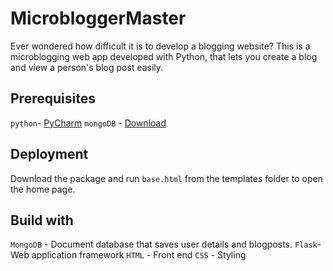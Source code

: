 # MicrobloggerMaster

Ever wondered how difficult it is to develop a blogging website? This is a microblogging web app developed with Python, that lets you create a blog and view a person's blog post easily.

## Prerequisites

`python`- [PyCharm](https://www.jetbrains.com/pycharm/download/)
`mongoDB` - [Download](https://www.mongodb.com/download-center#community)

## Deployment

Download the package and run `base.html` from the templates folder to open the home page.

## Build with

`MongoDB` - Document database that saves user details and blogposts. 
`Flask`- Web application framework
`HTML` - Front end
`CSS` - Styling